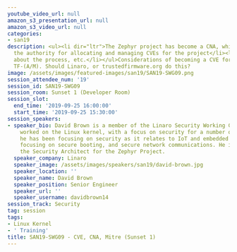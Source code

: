 ```yaml
---
youtube_video_url: null
amazon_s3_presentation_url: null
amazon_s3_video_url: null
categories:
- san19
description: <ul><li dir="ltr">The Zephyr project has become a CNA, which makes it
  the authority for allocating and managing CVEs for the project</li><li dir="ltr">Information
  about the process, etc.</li></ul>Considerations of becoming a CVE for OP-TEE, and/or
  TF-(A/M). Should Linaro, or trustedfirmware.org do this?
image: /assets/images/featured-images/san19/SAN19-SWG09.png
session_attendee_num: '19'
session_id: SAN19-SWG09
session_room: Sunset 1 (Developer Room)
session_slot:
  end_time: '2019-09-25 16:00:00'
  start_time: '2019-09-25 15:30:00'
session_speakers:
- speaker_bio: David Brown is a member of the Linaro Security Working Group, and has
    worked on the Linux kernel, with a focus on security for a number of years. Recently,
    he has been focusing on security as it relates to IoT and embedded devices, including
    focusing on secure booting, and secure network communications. He is currently
    the Security Architect for the Zephyr Project.
  speaker_company: Linaro
  speaker_image: /assets/images/speakers/san19/david-brown.jpg
  speaker_location: ''
  speaker_name: David Brown
  speaker_position: Senior Engineer
  speaker_url: ''
  speaker_username: davidbrown14
session_track: Security
tag: session
tags:
- Linux Kernel
- ' Training'
title: SAN19-SWG09 - CVE, CNA, Mitre (Sunset 1)
---
```

